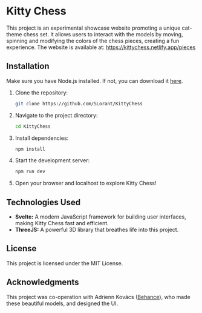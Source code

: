 # Kitty Chess

This project is an experimental showcase website promoting a unique cat-theme chess set. It allows users to interact with the models by moving, spinning and modifying the colors of the chess pieces, creating a fun experience.
The website is available at: https://kittychess.netlify.app/pieces

## Installation

Make sure you have Node.js installed. If not, you can download it [here](https://nodejs.org/).

1. Clone the repository:

   ```bash
   git clone https://github.com/SLorant/KittyChess
   ```

2. Navigate to the project directory:

   ```bash
   cd KittyChess
   ```

3. Install dependencies:

   ```bash
   npm install
   ```

4. Start the development server:

   ```bash
   npm run dev
   ```

5. Open your browser and localhost to explore Kitty Chess!

## Technologies Used

- **Svelte:** A modern JavaScript framework for building user interfaces, making Kitty Chess fast and efficient.
- **ThreeJS:** A powerful 3D library that breathes life into this project.

## License

This project is licensed under the MIT License.

## Acknowledgments

This project was co-operation with Adrienn Kovács ([Behance](https://www.behance.net/adriennkovcs2)), who made these beautiful models, and designed the UI.
